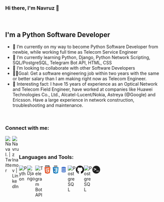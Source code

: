 ### Hi there, I'm Navruz 👋

<br />

## I'm a Python Software Developer

- 🔭 I’m currently on my way to become Python Software Developer from newbie, while working full time as Telecom Service Engineer
- 🌱 I’m currently learning Python, Django, Python Network Scripting, SQL/PostgreSQL, Telegram Bot API, HTML, CSS
- 👯 I’m looking to collaborate with other Software Developers  
- 🏋️‍♂️Goal: Get a software engineering job within two years with the same or better salary than I am making right now as Telecom Engineer.
- 💼 Interesting fact: I have 15 years of experience as an Optical Network and Telecom Field Engineer, have worked 
     at companies like Huawei Technologies Co., Ltd., Alcatel-Lucent/Nokia, Astreya (@Google) and Ericsson.
     Have a large experience in network construction, troubleshooting and maintenance.

<br />


### Connect with me:

[<img align="left" alt="Nava I. | Twitter" width="22px" src="https://cdn.jsdelivr.net/npm/simple-icons@v3/icons/twitter.svg" />][twitter]
[<img align="left" alt="Navruz Inamov | LinkedIn" width="22px" src="https://cdn.jsdelivr.net/npm/simple-icons@v3/icons/linkedin.svg" />][linkedin]

<br />
<br />


### Languages and Tools: 

<img align="left" alt="Python" width="26px" src="https://icons.iconarchive.com/icons/papirus-team/papirus-apps/128/python-icon.png" />
<img align="left" alt="Django" width="26px" src="https://simpleicons.org/icons/django.svg" />
<img align="left" alt="Telegram Bot API" width="26px" src="https://simpleicons.org/icons/telegram.svg" />
<img align="left" alt="HTML5" width="26px" src="https://raw.githubusercontent.com/github/explore/80688e429a7d4ef2fca1e82350fe8e3517d3494d/topics/html/html.png" />
<img align="left" alt="CSS3" width="26px" src="https://raw.githubusercontent.com/github/explore/80688e429a7d4ef2fca1e82350fe8e3517d3494d/topics/css/css.png" />
<img align="left" alt="SQL" width="26px" src="https://raw.githubusercontent.com/github/explore/80688e429a7d4ef2fca1e82350fe8e3517d3494d/topics/sql/sql.png" />
<img align="left" alt="PostgreSQL" width="26px" src="https://simpleicons.org/icons/postgresql.svg" />
<img align="left" alt="GitHub" width="26px" src="https://raw.githubusercontent.com/github/explore/78df643247d429f6cc873026c0622819ad797942/topics/github/github.png" />
<img align="left" alt="PostgreSQL" width="26px" src="https://simpleicons.org/icons/pycharm.svg" />
<img align="left" alt="Terminal" width="26px" src="https://raw.githubusercontent.com/github/explore/80688e429a7d4ef2fca1e82350fe8e3517d3494d/topics/terminal/terminal.png" />




[twitter]: https://twitter.com/Nava_i
[linkedin]: https://www.linkedin.com/in/navruz-inamov-34510223
[github]: https://github.com/iNava
